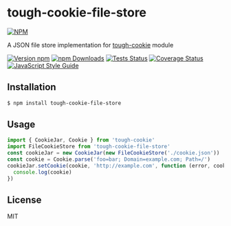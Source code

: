 # tough-cookie-file-store

[![NPM](https://nodei.co/npm/tough-cookie-file-store.png?downloads=true&downloadRank=true&stars=true)](https://nodei.co/npm/tough-cookie-file-store/)

A JSON file store implementation for [tough-cookie][0] module

[![Version npm](https://img.shields.io/npm/v/tough-cookie-file-store.svg)](https://www.npmjs.com/package/tough-cookie-file-store)
[![npm Downloads](https://img.shields.io/npm/dw/tough-cookie-file-store.svg)](https://npmcharts.com/compare/tough-cookie-file-store?minimal=true)
[![Tests Status](https://github.com/ivanmarban/tough-cookie-file-store/actions/workflows/ci.yaml/badge.svg?branch=master)](https://github.com/ivanmarban/tough-cookie-file-store/actions/workflows/tests.yml)
[![Coverage Status](https://codecov.io/gh/ivanmarban/tough-cookie-file-store/graph/badge.svg?token=J7gn5JV9dd)](https://codecov.io/gh/ivanmarban/tough-cookie-file-store)
[![JavaScript Style Guide](https://img.shields.io/badge/code_style-standard-brightgreen.svg)](https://standardjs.com)

## Installation
``` sh
$ npm install tough-cookie-file-store
```

## Usage
``` js
import { CookieJar, Cookie } from 'tough-cookie'
import FileCookieStore from 'tough-cookie-file-store'
const cookieJar = new CookieJar(new FileCookieStore('./cookie.json'))
const cookie = Cookie.parse('foo=bar; Domain=example.com; Path=/')
cookieJar.setCookie(cookie, 'http://example.com', function (error, cookie) {
  console.log(cookie)
})
```

## License
MIT

[0]: https://github.com/salesforce/tough-cookie
